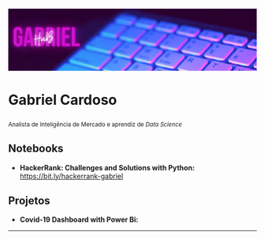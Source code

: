 <p align="center">
  <img src="banner-hub.png" >
</p>

# Gabriel Cardoso

<sub>Analista de Inteligência de Mercado e aprendiz de *Data Science*</sub>


## Notebooks
* **HackerRank: Challenges and Solutions with Python:** https://bit.ly/hackerrank-gabriel


## Projetos
* **Covid-19 Dashboard with Power Bi:** 
---
